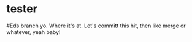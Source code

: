 # tester
#Eds  branch yo. Where it's at. Let's committ this hit, then like merge or whatever, yeah baby! 
